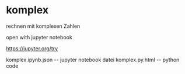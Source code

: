 # komplex
rechnen mit komplexen Zahlen 

open with jupyter notebook 

https://jupyter.org/try

komplex.ipynb.json -- jupyter notebook datei
komplex.py.html -- python code
